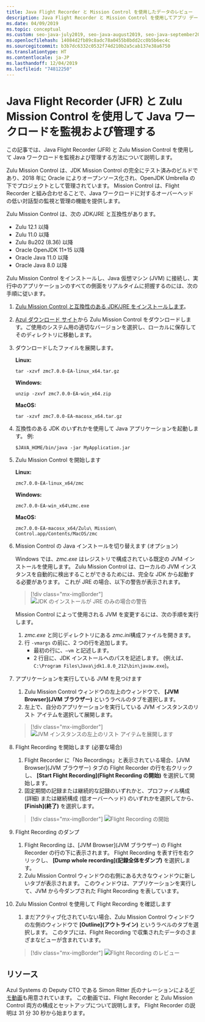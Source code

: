 ```yaml
---
title: Java Flight Recorder と Mission Control を使用したデータのレビュー
description: Java Flight Recorder と Mission Control を使用してアプリ データを収集およびレビューするためのガイダンス。
ms.date: 04/09/2019
ms.topic: conceptual
ms.custom: seo-java-july2019, seo-java-august2019, seo-java-september2019
ms.openlocfilehash: 14084d2fb89c8adc78a0455b8bdd2cc0b5b6ec4c
ms.sourcegitcommit: b3b7dc6332c0532f74d210b2a5cab137e38a6750
ms.translationtype: HT
ms.contentlocale: ja-JP
ms.lasthandoff: 12/04/2019
ms.locfileid: "74812250"
---
```

# <a name="monitor-and-manage-java-workloads-with-java-flight-recorder-jfr-and-zulu-mission-control"></a>Java Flight Recorder (JFR) と Zulu Mission Control を使用して Java ワークロードを監視および管理する

この記事では、Java Flight Recorder (JFR) と Zulu Mission Control を使用して Java ワークロードを監視および管理する方法について説明します。

Zulu Mission Control は、JDK Mission Control の完全にテスト済みのビルドであり、2018 年に Oracle によりオープンソース化され、OpenJDK Umbrella の下でプロジェクトとして管理されています。 Mission Control は、Flight Recorder と組み合わせることで、Java ワークロードに対するオーバーヘッドの低い対話型の監視と管理の機能を提供します。

Zulu Mission Control は、次の JDK/JRE と互換性があります。

* Zulu 12.1 以降
* Zulu 11.0 以降
* Zulu 8u202 (8.36) 以降
* Oracle OpenJDK 11+15 以降
* Oracle Java 11.0 以降
* Oracle Java 8.0 以降

Zulu Mission Control をインストールし、Java 仮想マシン (JVM) に接続し、実行中のアプリケーションのすべての側面をリアルタイムに把握するのには、次の手順に従います。

1.  [Zulu Mission Control と互換性のある JDK/JRE をインストールします](java-jdk-install.md)。

2.  [Azul ダウンロード サイト](https://www.azul.com/products/zulu-mission-control/)から Zulu Mission Control をダウンロードします。ご使用のシステム用の適切なバージョンを選択し、ローカルに保存してそのディレクトリに移動します。

3.  ダウンロードしたファイルを展開します。

    **Linux:**

    ```cli
    tar -xzvf zmc7.0.0-EA-linux_x64.tar.gz
    ```

    **Windows:**

    ```cli
    unzip -zxvf zmc7.0.0-EA-win_x64.zip 
    ```

    **MacOS:**

    ```cli
    tar -xzvf zmc7.0.0-EA-macosx_x64.tar.gz
    ```

4.  互換性のある JDK のいずれかを使用して Java アプリケーションを起動します。 例:

    ```cli
    $JAVA_HOME/bin/java -jar MyApplication.jar
    ```

5.  Zulu Mission Control を開始します

    **Linux:**

    ```cli
    zmc7.0.0-EA-linux_x64/zmc
    ```

    **Windows:**

    ```cli
    zmc7.0.0-EA-win_x64\zmc.exe 
    ```

    **MacOS:**

    ```cli
    zmc7.0.0-EA-macosx_x64/Zulu\ Mission\ Control.app/Contents/MacOS/zmc
    ```

6.  Mission Control の Java インストールを切り替えます (オプション)

    Windows では、*zmc.exe* はレジストリで構成されている既定の JVM インストールを使用します。 Zulu Mission Control は、ローカルの JVM インスタンスを自動的に検出することができるためには、完全な JDK から起動する必要があります。 これが JRE の場合、以下の警告が表示されます。

    > [!div class="mx-imgBorder"]
    ![JDK のインストールが JRE のみの場合の警告](../media/jdk/jfr-jre-warning-message.png)

    Mission Control によって使用される JVM を変更するには、次の手順を実行します。 
    1.  *zmc.exe* と同じディレクトリにある *zmc.ini*構成ファイルを開きます。
    2.  行 `-vmargs` の前に、2 つの行を追加します。
        * 最初の行に、`–vm` と記述します。
        * 2 行目に、JDK インストールへのパスを記述します。 (例えば、`C:\Program Files\Java\jdk1.8.0_212\bin\javaw.exe`)。

7.  アプリケーションを実行している JVM を見つけます
    1.  Zulu Mission Control ウィンドウの左上のウィンドウで、 **[JVM Browser]\(JVM ブラウザー\)** というラベルのタブを選択します。
    2.  左上で、自分のアプリケーションを実行している JVM インスタンスのリスト アイテムを選択して展開します。

    > [!div class="mx-imgBorder"]
    ![JVM インスタンスの左上のリスト アイテムを展開します](../media/jdk/jfr-jvm-instance-dashboard.png)


8.  Flight Recording を開始します (必要な場合)
    1.  Flight Recorder に「No Recordings」と表示されている場合、[JVM Browser]\(JVM ブラウザー\) タブの Flight Recorder の行を右クリックし、 **[Start Flight Recording]\(Flight Recording の開始\)** を選択して開始します。
    2.  固定期間の記録または継続的な記録のいずれかと、プロファイル構成 (詳細) または継続構成 (低オーバーヘッド) のいずれかを選択してから、 **[Finish]\(終了\)** を選択します。

    > [!div class="mx-imgBorder"]
    ![Flight Recording の開始](../media/jdk/jfr-start-flight-recording.png)

9.  Flight Recording のダンプ
    1.  Flight Recording は、[JVM Browser]\(JVM ブラウザー\) の Flight Recorder の行の下に表示されます。 Flight Recording を表す行を右クリックし、 **[Dump whole recording]\(記録全体をダンプ\)** を選択します。
    2.  Zulu Mission Control ウィンドウの右側にある大きなウィンドウに新しいタブが表示されます。 このウィンドウは、アプリケーションを実行して、JVM から今ダンプされた Flight Recording を表しています。

10. Zulu Mission Control を使用して Flight Recording を確認します
    1.  まだアクティブ化されていない場合、Zulu Mission Control ウィンドウの左側のウィンドウで **[Outline]\(アウトライン\)** というラベルのタブを選択します。 このタブには、Flight Recording で収集されたデータのさまざまなビューが含まれています。
 
    > [!div class="mx-imgBorder"]
    ![Flight Recording のレビュー](../media/jdk/jfr-zulu-mission-control-data.png)

## <a name="resources"></a>リソース

Azul Systems の Deputy CTO である Simon Ritter 氏のナレーションによる[デモ動画](https://www.azul.com/presentation/azul-webinar-open-source-flight-recorder-and-mission-control-managing-and-measuring-openjdk-8-performance/)も用意されています。 この動画では、Flight Recorder と Zulu Mission Control 両方の構成とセットアップについて説明します。 Flight Recorder の説明は 31 分 30 秒から始まります。

